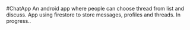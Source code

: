 #ChatApp
An android app where people can choose thread from list and discuss.
App using firestore to store messages, profiles and threads.
In progress..
